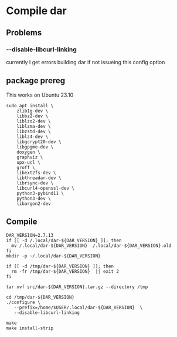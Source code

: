 # Compile dar

## Problems

### --disable-libcurl-linking

currently I get errors building dar if not issueing this config option


## package prereg
This works on Ubuntu 23.10

```
sudo apt install \
    zlib1g-dev \
    libbz2-dev \
    liblzo2-dev \
    liblzma-dev \
    libzstd-dev \
    liblz4-dev \
    libgcrypt20-dev \
    libgpgme-dev \
    doxygen \
    graphviz \
    upx-ucl \
    groff \
    libext2fs-dev \
    libthreadar-dev \
    librsync-dev \
    libcurl4-openssl-dev \
    python3-pybind11 \
    python3-dev \
    libargon2-dev 
```

## Compile

```
DAR_VERSION=2.7.13
if [[ -d /.local/dar-${DAR_VERSION} ]]; then
  mv /.local/dar-${DAR_VERSION}  /.local/dar-${DAR_VERSION}.old
fi
mkdir -p ~/.local/dar-${DAR_VERSION}

if [[ -d /tmp/dar-${DAR_VERSION} ]]; then
  rm -fr /tmp/dar-${DAR_VERSION}  || exit 2
fi

tar xvf src/dar-${DAR_VERSION}.tar.gz --directory /tmp

cd /tmp/dar-${DAR_VERSION}
./configure \
   --prefix=/home/$USER/.local/dar-${DAR_VERSION}  \
   --disable-libcurl-linking 

make
make install-strip

```


